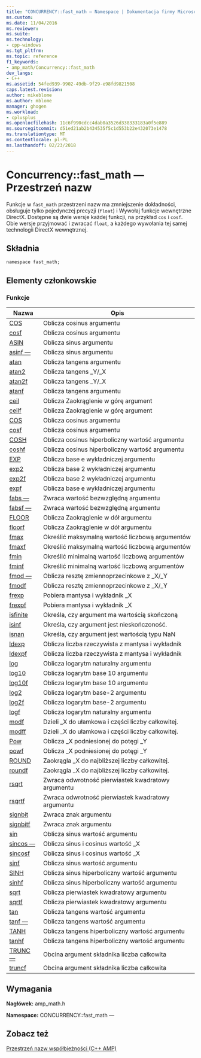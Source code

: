 ```yaml
---
title: "CONCURRENCY::fast_math — Namespace | Dokumentacja firmy Microsoft"
ms.custom: 
ms.date: 11/04/2016
ms.reviewer: 
ms.suite: 
ms.technology:
- cpp-windows
ms.tgt_pltfrm: 
ms.topic: reference
f1_keywords:
- amp_math/Concurrency::fast_math
dev_langs:
- C++
ms.assetid: 54fed939-9902-49db-9f29-e98fd9821508
caps.latest.revision: 
author: mikeblome
ms.author: mblome
manager: ghogen
ms.workload:
- cplusplus
ms.openlocfilehash: 11c6f990cdcc4dab0a3526d338333183a0f5e889
ms.sourcegitcommit: d51ed21ab2b434535f5c1d553b22e432073e1478
ms.translationtype: MT
ms.contentlocale: pl-PL
ms.lasthandoff: 02/23/2018
---
```

# <a name="concurrencyfastmath-namespace"></a>Concurrency::fast_math — Przestrzeń nazw
Funkcje w `fast_math` przestrzeni nazw ma zmniejszenie dokładności, obsługuje tylko pojedynczej precyzji (`float`) i Wywołaj funkcje wewnętrzne DirectX. Dostępne są dwie wersje każdej funkcji, na przykład `cos` i `cosf`. Obie wersje przyjmować i zwracać `float`, a każdego wywołania tej samej technologii DirectX wewnętrznej.  
  
## <a name="syntax"></a>Składnia  
  
```  
namespace fast_math;  
```  
  
## <a name="members"></a>Elementy członkowskie  
  
### <a name="functions"></a>Funkcje  
  
|Nazwa|Opis|  
|----------|-----------------|  
|[COS](concurrency-fast-math-namespace-functions.md#cos)|Oblicza cosinus argumentu|  
|[cosf](concurrency-fast-math-namespace-functions.md#cosf)|Oblicza cosinus argumentu|  
|[ASIN](concurrency-fast-math-namespace-functions.md#asin)|Oblicza sinus argumentu|  
|[asinf —](concurrency-fast-math-namespace-functions.md#asinf)|Oblicza sinus argumentu|  
|[atan](concurrency-fast-math-namespace-functions.md#atan)|Oblicza tangens argumentu|  
|[atan2](concurrency-fast-math-namespace-functions.md#atan2)|Oblicza tangens _Y/_X|  
|[atan2f](concurrency-fast-math-namespace-functions.md#atan2f)|Oblicza tangens _Y/_X|  
|[atanf](concurrency-fast-math-namespace-functions.md#atanf)|Oblicza tangens argumentu|  
|[ceil](concurrency-fast-math-namespace-functions.md#ceil)|Oblicza Zaokrąglenie w górę argument|  
|[ceilf](concurrency-fast-math-namespace-functions.md#ceilf)|Oblicza Zaokrąglenie w górę argument|  
|[COS](concurrency-fast-math-namespace-functions.md#cos)|Oblicza cosinus argumentu|  
|[cosf](concurrency-fast-math-namespace-functions.md#cosf)|Oblicza cosinus argumentu|  
|[COSH](concurrency-fast-math-namespace-functions.md#cosh)|Oblicza cosinus hiperboliczny wartość argumentu|  
|[coshf](concurrency-fast-math-namespace-functions.md#coshf)|Oblicza cosinus hiperboliczny wartość argumentu|  
|[EXP](concurrency-fast-math-namespace-functions.md#exp)|Oblicza base e wykładniczej argumentu|  
|[exp2](concurrency-fast-math-namespace-functions.md#exp2)|Oblicza base 2 wykładniczej argumentu|  
|[exp2f](concurrency-fast-math-namespace-functions.md#exp2f)|Oblicza base 2 wykładniczej argumentu|  
|[expf](concurrency-fast-math-namespace-functions.md#expf)|Oblicza base e wykładniczej argumentu|  
|[fabs —](concurrency-fast-math-namespace-functions.md#fabs)|Zwraca wartość bezwzględną argumentu|  
|[fabsf —](concurrency-fast-math-namespace-functions.md#fabsf)|Zwraca wartość bezwzględną argumentu|  
|[FLOOR](concurrency-fast-math-namespace-functions.md#floor)|Oblicza Zaokrąglenie w dół argumentu|  
|[floorf](concurrency-fast-math-namespace-functions.md#floorf)|Oblicza Zaokrąglenie w dół argumentu|  
|[fmax](concurrency-fast-math-namespace-functions.md#fmax)|Określić maksymalną wartość liczbową argumentów|  
|[fmaxf](concurrency-fast-math-namespace-functions.md#fmaxf)|Określić maksymalną wartość liczbową argumentów|  
|[fmin](concurrency-fast-math-namespace-functions.md#fmin)|Określić minimalną wartość liczbową argumentów|  
|[fminf](concurrency-fast-math-namespace-functions.md#fminf)|Określić minimalną wartość liczbową argumentów|  
|[fmod —](concurrency-fast-math-namespace-functions.md#fmod)|Oblicza resztę zmiennoprzecinkowe z _X/_Y|  
|[fmodf](concurrency-fast-math-namespace-functions.md#fmodf)|Oblicza resztę zmiennoprzecinkowe z _X/_Y|  
|[frexp](concurrency-fast-math-namespace-functions.md#frexp)|Pobiera mantysa i wykładnik _X|  
|[frexpf](concurrency-fast-math-namespace-functions.md#frexpf)|Pobiera mantysa i wykładnik _X|  
|[isfinite](concurrency-fast-math-namespace-functions.md#isfinite)|Określa, czy argument ma wartością skończoną|  
|[isinf](concurrency-fast-math-namespace-functions.md#isinf)|Określa, czy argument jest nieskończoność.|  
|[isnan](concurrency-fast-math-namespace-functions.md#isnan)|Określa, czy argument jest wartością typu NaN|  
|[ldexp](concurrency-fast-math-namespace-functions.md#ldexp)|Oblicza liczba rzeczywista z mantysa i wykładnik|  
|[ldexpf](concurrency-fast-math-namespace-functions.md#ldexpf)|Oblicza liczba rzeczywista z mantysa i wykładnik|  
|[log](concurrency-fast-math-namespace-functions.md#log)|Oblicza logarytm naturalny argumentu|  
|[log10](concurrency-fast-math-namespace-functions.md#log10)|Oblicza logarytm base 10 argumentu|  
|[log10f](concurrency-fast-math-namespace-functions.md#log10f)|Oblicza logarytm base 10 argumentu|  
|[log2](concurrency-fast-math-namespace-functions.md#log2)|Oblicza logarytm base-2 argumentu|  
|[log2f](concurrency-fast-math-namespace-functions.md#log2f)|Oblicza logarytm base-2 argumentu|  
|[logf](concurrency-fast-math-namespace-functions.md#logf)|Oblicza logarytm naturalny argumentu|  
|[modf](concurrency-fast-math-namespace-functions.md#modf)|Dzieli _X do ułamkowa i części liczby całkowitej.|  
|[modff](concurrency-fast-math-namespace-functions.md#modff)|Dzieli _X do ułamkowa i części liczby całkowitej.|  
|[Pow](concurrency-fast-math-namespace-functions.md#pow)|Oblicza _X podniesionej do potęgi _Y|  
|[powf](concurrency-fast-math-namespace-functions.md#powf)|Oblicza _X podniesionej do potęgi _Y|  
|[ROUND](concurrency-fast-math-namespace-functions.md#round)|Zaokrągla _X do najbliższej liczby całkowitej.|  
|[roundf](concurrency-fast-math-namespace-functions.md#roundf)|Zaokrągla _X do najbliższej liczby całkowitej.|  
|[rsqrt](concurrency-fast-math-namespace-functions.md#rsqrt)|Zwraca odwrotność pierwiastek kwadratowy argumentu|  
|[rsqrtf](concurrency-fast-math-namespace-functions.md#rsqrtf)|Zwraca odwrotność pierwiastek kwadratowy argumentu|  
|[signbit](concurrency-fast-math-namespace-functions.md#signbit)|Zwraca znak argumentu|  
|[signbitf](concurrency-fast-math-namespace-functions.md#signbitf)|Zwraca znak argumentu|  
|[sin](concurrency-fast-math-namespace-functions.md#sin)|Oblicza sinus wartość argumentu|  
|[sincos —](concurrency-fast-math-namespace-functions.md#sincos)|Oblicza sinus i cosinus wartość _X|  
|[sincosf](concurrency-fast-math-namespace-functions.md#sincosf)|Oblicza sinus i cosinus wartość _X|  
|[sinf](concurrency-fast-math-namespace-functions.md#sinf)|Oblicza sinus wartość argumentu|  
|[SINH](concurrency-fast-math-namespace-functions.md#sinh)|Oblicza sinus hiperboliczny wartość argumentu|  
|[sinhf](concurrency-fast-math-namespace-functions.md#sinhf)|Oblicza sinus hiperboliczny wartość argumentu|  
|[sqrt](concurrency-fast-math-namespace-functions.md#sqrt)|Oblicza pierwiastek kwadratowy argumentu|  
|[sqrtf](concurrency-fast-math-namespace-functions.md#sqrtf)|Oblicza pierwiastek kwadratowy argumentu|  
|[tan](concurrency-fast-math-namespace-functions.md#tan)|Oblicza tangens wartość argumentu|  
|[tanf —](concurrency-fast-math-namespace-functions.md#tanf)|Oblicza tangens wartość argumentu|  
|[TANH](concurrency-fast-math-namespace-functions.md#tanh)|Oblicza tangens hiperboliczny wartość argumentu|  
|[tanhf](concurrency-fast-math-namespace-functions.md#tanhf)|Oblicza tangens hiperboliczny wartość argumentu|  
|[TRUNC —](concurrency-fast-math-namespace-functions.md#trunc)|Obcina argument składnika liczba całkowita|  
|[truncf](concurrency-fast-math-namespace-functions.md#truncf)|Obcina argument składnika liczba całkowita|  

## <a name="requirements"></a>Wymagania  
 **Nagłówek:** amp_math.h  
  
 **Namespace:** CONCURRENCY::fast_math —  
  
## <a name="see-also"></a>Zobacz też  
 [Przestrzeń nazw współbieżności (C++ AMP)](concurrency-namespace-cpp-amp.md)
